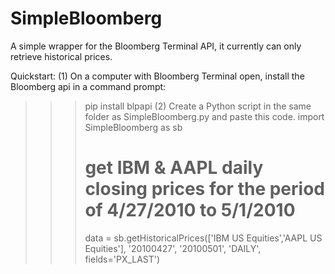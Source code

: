 # SimpleBloomberg

A simple wrapper for the Bloomberg Terminal API, it currently can only retrieve historical prices.

Quickstart:
(1) On a computer with Bloomberg Terminal open, install the Bloomberg api in a command prompt:
>>> pip install blpapi
(2) Create a Python script in the same folder as SimpleBloomberg.py and paste this code.
>>> import SimpleBloomberg as sb
>>> # get IBM & AAPL daily closing prices for the period of 4/27/2010 to 5/1/2010
>>> data = sb.getHistoricalPrices(['IBM US Equities','AAPL US Equities'], '20100427', '20100501', 'DAILY', fields='PX_LAST')
